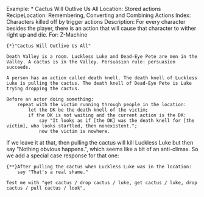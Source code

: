 Example: * Cactus Will Outlive Us All
Location: Stored actions
RecipeLocation: Remembering, Converting and Combining Actions
Index: Characters killed off by trigger actions
Description: For every character besides the player, there is an action that will cause that character to wither right up and die.
For: Z-Machine

  

``` inform7
{*}"Cactus Will Outlive Us All"

Death Valley is a room. Luckless Luke and Dead-Eye Pete are men in the Valley. A cactus is in the Valley. Persuasion rule: persuasion succeeds.

A person has an action called death knell. The death knell of Luckless Luke is pulling the cactus. The death knell of Dead-Eye Pete is Luke trying dropping the cactus.

Before an actor doing something:
	repeat with the victim running through people in the location:
		let the DK be the death knell of the victim;
		if the DK is not waiting and the current action is the DK:
			say "It looks as if [the DK] was the death knell for [the victim], who looks startled, then nonexistent.";
			now the victim is nowhere.
```

  
If we leave it at that, then pulling the cactus will kill Luckless Luke but then say "Nothing obvious happens.", which seems like a bit of an anti-climax. So we add a special case response for that one:

  

``` inform7
{**}After pulling the cactus when Luckless Luke was in the location:
	say "That's a real shame."

Test me with "get cactus / drop cactus / luke, get cactus / luke, drop cactus / pull cactus / look".
```


